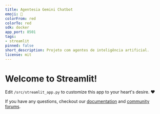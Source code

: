 ```yaml
---
title: Agentesia Gemini Chatbot
emoji: 🚀
colorFrom: red
colorTo: red
sdk: docker
app_port: 8501
tags:
- streamlit
pinned: false
short_description: Projeto com agentes de inteligência artificial.
license: mit
---
```


# Welcome to Streamlit!

Edit `/src/streamlit_app.py` to customize this app to your heart's desire. :heart:

If you have any questions, checkout our [documentation](https://docs.streamlit.io) and [community
forums](https://discuss.streamlit.io).
